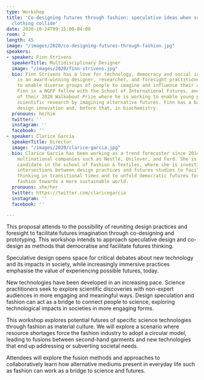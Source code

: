 ```yaml
---
type: Workshop
title: 'Co-designing futures through fashion: speculative ideas when science and second-hand
  clothing collide'
date: 2020-10-24T09:15:00-04:00
room: 2
length: 45
image: "/images/2020/co-designing-futures-through-fashion.jpg"
speakers:
- speaker: Finn Strivens
  speakerTitle: Multidisciplinary Designer
  image: "/images/2020/finn-strivens.jpg"
  bio: Finn Strivens has a love for technology, democracy and social innovation. He
    is an award-winning designer, researcher, and foresight practitioner with a drive
    to enable diverse groups of people to imagine and influence their collective futures.
    Finn is a NGFP fellow with the School of International Futures, and is a winner
    of their 2020 Walkabout Prize where he is working to enable young people to influence
    scientific research by imagining alternative futures. Finn has a background in
    design innovation and, before that, in biochemistry.
  pronouns: he/him
  twitter: ''
  instagram: ''
  facebook: ''
- speaker: Clarice Garcia
  speakerTitle: Director
  image: "/images/2020/clarice-garcia.jpg"
  bio: Clarice Garcia has been working as a trend forecaster since 2014, working to
    multinational companies such as Nestlé, Unilever, and Ford. She is also a Ph.D.
    candidate in the school of Fashion & Textiles, where she is investigating the
    intersections between design practices and futures studies to facilitate futures
    thinking in transitional times and to unfold democratic futures for and through
    fashion towards a more sustainable world.
  pronouns: she/her
  twitter: https://twitter.com/claricegarcia
  instagram: ''
  facebook: ''

---
```

This proposal attends to the possibility of reuniting design practices and foresight to facilitate futures imagination through co-designing and prototyping. This workshop intends to approach speculative design and co-design as methods that democratise and facilitate futures thinking.

Speculative design opens space for critical debates about new technology and its impacts in society, while increasingly immersive practices emphasise the value of experiencing possible futures, today.

New technologies have been developed in an increasing pace. Science practitioners seek to explore scientific discoveries with non-expert audiences in more engaging and meaningful ways. Design speculation and fashion can act as a bridge to connect people to science, exploring technological impacts in societies in more engaging forms.

This workshop explores potential futures of specific science technologies through fashion as material culture. We will explore a scenario where resource shortages force the fashion industry to adopt a circular model, leading to fusions between second-hand garments and new technologies that end up addressing or subverting societal needs.

Attendees will explore the fusion methods and approaches to collaboratively learn how alternative mediums present in everyday life such as fashion can work as a bridge to science and futures.